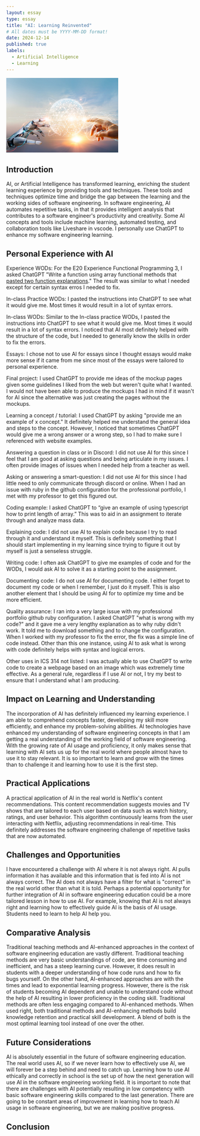```yaml
---
layout: essay
type: essay
title: "AI: Learning Reinvented"
# All dates must be YYYY-MM-DD format!
date: 2024-12-14
published: true
labels:
  - Artificial Intelligence
  - Learning
---
```


<img width="300px" class="rounded float-start pe-4" src="../img/ai.png"> 

## Introduction

AI, or Artificial Intelligence has transformed learning, enriching the student learning experience by providing tools and techniques. These tools and techniques optimize time and bridge the gap between the learning and the working sides of software engineering. In software engineering, AI automates repetitive tasks, in that it provides intelligent analysis that contributes to a software engineer's productivity and creativity. Some AI concepts and tools include machine learning, automated testing, and collaboration tools like Liveshare in vscode. I personally use ChatGPT to enhance my software engineering learning.


## Personal Experience with AI

Experience WODs: For the E20 Experience Functional Programming 3, I asked ChatGPT "Write a function using array functional methods that [pasted two function explanations](https://courses.ics.hawaii.edu/ics314f24/morea/typescript-3/experience-functional-programming-3.html)." The result was similar to what I needed except for certain syntax erros I needed to fix.

In-class Practice WODs: I pasted the instructions into ChatGPT to see what it would give me. Most times it would result in a lot of syntax errors.

In-class WODs: Similar to the In-class practice WODs, I pasted the instructions into ChatGPT to see what it would give me. Most times it would result in a lot of syntax errors. I noticed that AI most definitely helped with the structure of the code, but I needed to generally know the skills in order to fix the errors.

Essays: I chose not to use AI for essays since I thought essays would make more sense if it came from me since most of the essays were tailored to personal experience.

Final project: I used ChatGPT to provide me ideas of the mockup pages given some guidelines I liked from the web but weren't quite what I wanted. I would not have been able to produce the mockups I had in mind if it wasn't for AI since the alternative was just creating the pages without the mockups.

Learning a concept / tutorial: I used ChatGPT by asking "provide me an example of x concept." It definitely helped me understand the general idea and steps to the concept. However, I noticed that sometimes ChatGPT would give me a wrong answer or a wrong step, so I had to make sure I referenced with website examples.

Answering a question in class or in Discord: I did not use AI for this since I feel that I am good at asking questions and being articulate in my issues. I often provide images of issues when I needed help from a teacher as well.

Asking or answering a smart-question: I did not use AI for this since I had little need to only communicate through discord or online. When I had an issue with ruby in the github configuration for the professional portfolio, I met with my professor to get this figured out.

Coding example: I asked ChatGPT to “give an example of using typescript how to print length of array.” This was to aid in an assignment to iterate through and analyze mass data. 

Explaining code: I did not use AI to explain code because I try to read through it and understand it myself. This is definitely something that I should start implementing in my learning since trying to figure it out by myself is just a senseless struggle. 

Writing code: I often ask ChatGPT to give me examples of code and for the WODs, I would ask AI to solve it as a starting point to the assignment. 

Documenting code: I do not use AI for documenting code. I either forget to document my code or when I remember, I just do it myself. This is also another element that I should be using AI for to optimize my time and be more efficient.

Quality assurance: I ran into a very large issue with my professional portfolio github ruby configuration. I asked ChatGPT "what is wrong with my code?" and it gave me a very lengthy explanation as to why ruby didn't work. It told me to download something and to change the configuration. When I worked with my professor to fix the error, the fix was a simple line of code instead. Other than this one instance, using AI to ask what is wrong with code definitely helps with syntax and logical errors.

Other uses in ICS 314 not listed: I was actually able to use ChatGPT to write code to create a webpage based on an image which was extremely time effective. As a general rule, regardless if I use AI or not, I try my best to ensure that I understand what I am producing. 

## Impact on Learning and Understanding

The incorporation of AI has definitely influenced my learning experience. I am able to comprehend concepts faster, developing my skill more efficiently, and enhance my problem-solving abilities. AI technologies have enhanced my understanding of software engineering concepts in that I am getting a real understanding of the working field of software engineering. With the growing rate of AI usage and proficiency, it only makes sense that learning with AI sets us up for the real world where people almost have to use it to stay relevant. It is so important to learn and grow with the times than to challenge it and learning how to use it is the first step.

## Practical Applications

A practical application of AI in the real world is Netflix's content recommendations. This content recommendation suggests movies and TV shows that are tailored to each user based on data such as watch history, ratings, and user behavior. This algorithm continuously learns from the user interacting with Netflix, adjusting recommendations in real-time. This definitely addresses the software engineering challenge of repetitive tasks that are now automated.

## Challenges and Opportunities

I have encountered a challenge with AI where it is not always right. AI pulls information it has available and this information that is fed into AI is not always correct. The AI does not always have a filter for what is "correct" in the real world other than what it is told. Perhaps a potential opportunity for further integration of AI in software engineering education could be a more tailored lesson in how to use AI. For example, knowing that AI is not always right and learning how to effectively guide AI is the basis of AI usage. Students need to learn to help AI help you.

## Comparative Analysis

Traditional teaching methods and AI-enhanced approaches in the context of software engineering education are vastly different. Traditional teaching methods are very basic understandings of code, are time consuming and inefficient, and has a steep learning curve. However, it does result in students with a deeper understanding of how code runs and how to fix bugs yourself. On the other hand, AI-enhanced approaches are with the times and lead to exponential learning progress. However, there is the risk of students becoming AI dependent and unable to understand code without the help of AI resulting in lower proficiency in the coding skill. Traditional methods are often less engaging compared to AI-enhanced methods. When used right, both traditional methods and AI-enhancing methods build knowledge retention and practical skill development. A blend of both is the most optimal learning tool instead of one over the other.

## Future Considerations

AI is absolutely essential in the future of software engineering education. The real world uses AI, so if we never learn how to effectively use AI, we will forever be a step behind and need to catch up. Learning how to use AI ethically and correctly in school is the set up of how the next generation will use AI in the software engineering working field. It is important to note that there are challenges with AI potentially resulting in low competency with basic software engineering skills compared to the last generation. There are going to be constant areas of improvement in learning how to teach AI usage in software engineering, but we are making positive progress.

## Conclusion


